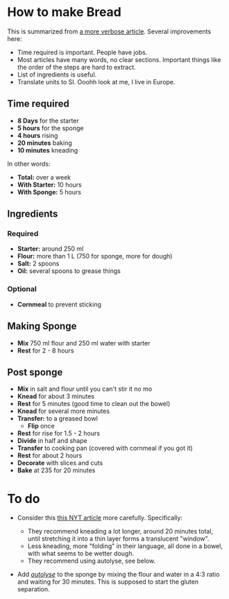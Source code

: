How to make Bread
=================

This is summarized from [a more verbose article][1]. Several improvements here:

- Time required is important. People have jobs.
- Most articles have many words, no clear sections. Important things like the order of the steps are hard to extract.
- List of ingredients is useful.
- Translate units to SI. Ooohh look at me, I live in Europe.

[1]: https://pinchmysalt.com/how-to-make-sourdough-bread/

Time required
-------------

- **8 Days** for the starter
- **5 hours** for the sponge
- **4 hours** rising
- **20 minutes** baking
- **10 minutes** kneading

In other words:

- **Total:** over a week
- **With Starter:** 10 hours
- **With Sponge:** 5 hours

Ingredients
-----------

### Required ###

- **Starter:** around 250 ml
- **Flour:** more than 1 L (750 for sponge, more for dough)
- **Salt:** 2 spoons
- **Oil:** several spoons to grease things

### Optional ###

- **Cornmeal** to prevent sticking

Making Sponge
-------------

- **Mix** 750 ml flour and 250 ml water with starter
- **Rest** for 2 - 8 hours

Post sponge
-----------

- **Mix** in salt and flour until you can't stir it no mo
- **Knead** for about 3 minutes
- **Rest** for 5 minutes (good time to clean out the bowel)
- **Knead** for several more minutes
- **Transfer:** to a greased bowl
   - **Flip** once
- **Rest** for rise for 1.5 - 2 hours
- **Divide** in half and shape
- **Transfer** to cooking pan (covered with cornmeal if you got it)
- **Rest** for about 2 hours
- **Decorate** with slices and cuts
- **Bake** at 235 for 20 minutes


To do
=====

- Consider this [this NYT article][2] more carefully. Specifically:
   - They recommend kneading a lot longer, around 20 minutes total,
     until stretching it into a thin layer forms a translucent
     "window".
   - Less kneading, more "folding" in their language, all done in a
     bowel, with what seems to be wetter dough.
   - They recommend using autolyse, see below.

- Add [_autolyse_][3] to the sponge by mixing the flour and water in a
  4:3 ratio and waiting for 30 minutes. This is supposed to start the
  gluten separation.

[2]: https://cooking.nytimes.com/guides/59-how-to-make-sourdough-bread
[3]: https://en.wikipedia.org/wiki/Autolysis_(biology)
